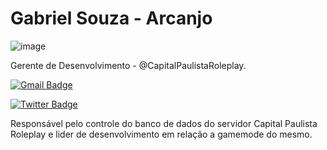 # Gabriel Souza - Arcanjo
![image](https://user-images.githubusercontent.com/73763595/119979514-717b4800-bf91-11eb-8454-16ae88efe21f.png)


Gerente de Desenvolvimento - @CapitalPaulistaRoleplay.

[![Gmail Badge](https://img.shields.io/badge/contato.arcanjo@gmail.com-dbb284?style=flat-square&logo=Gmail&logoColor=white&link=mailto:diego.schell.f@gmail.com)](mailto:diego.schell.f@gmail.com)

[![Twitter Badge](https://img.shields.io/badge/-@arcanjo-dbb284?style=flat-square&labelColor=dbb284&logo=twitter&logoColor=white&link=)](https://twitter.com/dieegosf) 

Responsável pelo controle do banco de dados do servidor Capital Paulista Roleplay e lider de desenvolvimento em relação a gamemode do mesmo.

